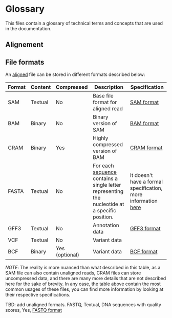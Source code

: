 # Glossary

This files contain a glossary of technical terms and concepts that are used in the documentation.

## Alignement

## File formats

An [aligned](#alignment) file can be stored in different formats described below:

Format | Content | Compressed | Description | Specification
-------|---------|------------|-------------|--------------
SAM    | Textual | No | Base file format for aligned read | [SAM format](https://samtools.github.io/hts-specs/)
BAM    | Binary  | No | Binary version of SAM | [BAM format](https://samtools.github.io/hts-specs/)
CRAM   | Binary  | Yes| Highly compressed version of BAM  | [CRAM format](https://samtools.github.io/hts-specs/)
FASTA  | Textual | No | For each [sequence](#sequence) contains a single letter representing the nucleotide at a specific position. | It doesn't have a formal specification, more information [here](https://en.wikipedia.org/wiki/FASTA_format)
GFF3    | Textual  | No | Annotation data   | [GFF3 format](https://github.com/The-Sequence-Ontology/Specifications/blob/master/gff3.md)
VCF     | Textual  | No | Variant data   |   | [VCF format](https://samtools.github.io/hts-specs/)
BCF     | Binary    | Yes (optional) | Variant data | [BCF format](https://samtools.github.io/hts-specs/)

*NOTE*: The reality is more nuanced than what described in this table, as a SAM file can also contain unaligned reads, CRAM files can store uncompressed data, and there are many more details that are not described here for the sake of brevity. In any case, the table above contain the most common usages of these files, you can find more information by looking at their respective specifications.

TBD: add unaligned formats. FASTQ, Textual, DNA sequences with quality scores, Yes, [FASTQ format](https://en.wikipedia.org/wiki/FASTQ_format)